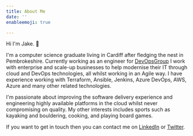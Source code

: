 ```yaml
---
title: About Me
date: ''
enableemoji: true

---
```

Hi I'm Jake. :wave:

I'm a computer science graduate living in Cardiff after fledging the nest in Pembrokeshire. Currently working as an engineer for [DevOpsGroup](https://www.devopsgroup.com/ "devopsgroup.com") I work with enterprise and scale-up businesses to help modernise their IT through cloud and DevOps technologies, all whilst working in an Agile way. I have experience working with Terraform, Ansible, Jenkins, Azure DevOps, AWS, Azure and many other related technologies.

I'm passionate about improving the software delivery experience and engineering highly available platforms in the cloud whilst never compromising on quality. My other interests includes sports such as kayaking and bouldering, cooking, and playing board games.

If you want to get in touch then you can contact me on [LinkedIn](https://www.linkedin.com/in/jakeelliotmorgan/ "linkedin.com/in/jakeelliotmorgan") or [Twitter](https://twitter.com/jakeemorgan "twitter.com/jakeemorgan").